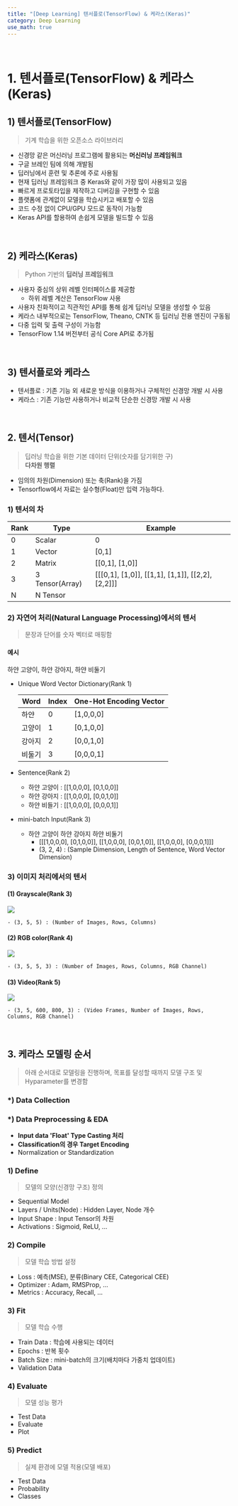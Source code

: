 ```yaml
---
title: "[Deep Learning] 텐서플로(TensorFlow) & 케라스(Keras)"
category: Deep Learning
use_math: true
---
```


<br>

# 1. 텐서플로(TensorFlow) & 케라스(Keras)

## 1) 텐서플로(TensorFlow)
> 기계 학습을 위한 오픈소스 라이브러리

- 신경망 같은 머신러닝 프로그램에 활용되는 **머신러닝 프레임워크**
- 구글 브레인 팀에 의해 개발됨
- 딥러닝에서 훈련 및 추론에 주로 사용됨
- 현재 딥러닝 프레임워크 중 Keras와 같이 가장 많이 사용되고 있음
- 빠르게 프로토타입을 제작하고 디버깅을 구현할 수 있음
- 플랫폼에 관계없이 모델을 학습시키고 배포할 수 있음
- 코드 수정 없이 CPU/GPU 모드로 동작이 가능함
- Keras API를 할용하여 손쉽게 모델을 빌드할 수 있음

<br>

## 2) 케라스(Keras)
> Python 기반의 **딥러닝 프레임워크**

- 사용자 중심의 상위 레벨 인터페이스를 제공함
  - 하위 레벨 계산은 TensorFlow 사용
- 사용자 친화적이고 직관적인 API를 통해 쉽게 딥러닝 모델을 생성할 수 있음
- 케라스 내부적으로는 TensorFlow, Theano, CNTK 등 딥러닝 전용 엔진이 구동됨
- 다중 입력 및 출력 구성이 가능함
- TensorFlow 1.14 버전부터 공식 Core API로 추가됨

<br>

## 3) 텐서플로와 케라스
- 텐서플로 : 기존 기능 외 새로운 방식을 이용하거나 구체적인 신경망 개발 시 사용
- 케라스 : 기존 기능만 사용하거나 비교적 단순한 신경망 개발 시 사용

<br>

## 2. 텐서(Tensor)
> 딥러닝 학습을 위한 기본 데이터 단위(숫자를 담기위한 구) <br>
> **다차원 행렬**

- 임의의 차원(Dimension) 또는 축(Rank)을 가짐
- Tensorflow에서 자료는 실수형(Float)만 입력 가능하다.

### 1) 텐서의 차

|Rank|Type|Example|
|---|---|---|
|0|Scalar|0|
|1|Vector|[0,1]|
|2|Matrix|[[0,1], [1,0]]|
|3|3 Tensor(Array)|[[[0,1], [1,0]], [[1,1], [1,1]], [[2,2], [2,2]]]|
|N|N Tensor||

### 2) 자연어 처리(Natural Language Processing)에서의 텐서
> 문장과 단어를 숫자 벡터로 매핑함

#### 예시

하얀 고양이, 하얀 강아지, 하얀 비둘기

- Unique Word Vector Dictionary(Rank 1)

    |Word|Index|One-Hot Encoding Vector|
    |---|---|---|
    |하얀|0|[1,0,0,0]|
    |고양이|1|[0,1,0,0]|
    |강아지|2|[0,0,1,0]|
    |비둘기|3|[0,0,0,1]|

- Sentence(Rank 2)
    - 하얀 고양이 : [[1,0,0,0], [0,1,0,0]]
    - 하얀 강아지 : [[1,0,0,0], [0,0,1,0]]
    - 하얀 비들기 : [[1,0,0,0], [0,0,0,1]]
    
- mini-batch Input(Rank 3)
    - 하얀 고양이 하얀 강아지 하얀 비둘기
        - [[[1,0,0,0], [0,1,0,0]], [[1,0,0,0], [0,0,1,0]], [[1,0,0,0], [0,0,0,1]]]
        - (3, 2, 4) : (Sample Dimension, Length of Sentence, Word Vector Dimension) 

### 3) 이미지 처리에서의 텐서

#### (1) Grayscale(Rank 3)

![](/assets/images/posts/dl/grayscale_img.png)

    - (3, 5, 5) : (Number of Images, Rows, Columns)

#### (2) RGB color(Rank 4)

![](/assets/images/posts/dl/rgb_img.png)

    - (3, 5, 5, 3) : (Number of Images, Rows, Columns, RGB Channel)

#### (3) Video(Rank 5)

![](/assets/images/posts/dl/video.png)

    - (3, 5, 600, 800, 3) : (Video Frames, Number of Images, Rows, Columns, RGB Channel)

<br>

## 3. 케라스 모델링 순서
> 아래 순서대로 모델링을 진행하며, 목표를 달성할 때까지 모델 구조 및 Hyparameter를 변경함

### *) Data Collection

### *) Data Preprocessing & EDA
- **Input data 'Float' Type Casting 처리**
- **Classification의 경우 Target Encoding**
- Normalization or Standardization

### 1) Define
> 모델의 모양(신경망 구조) 정의

- Sequential Model
- Layers / Units(Node) : Hidden Layer, Node 개수
- Input Shape : Input Tensor의 차원
- Activations : Sigmoid, ReLU, ...

### 2) Compile
> 모델 학습 방법 설정

- Loss : 예측(MSE), 분류(Binary CEE, Categorical CEE) 
- Optimizer : Adam, RMSProp, ... 
- Metrics : Accuracy, Recall, ...

### 3) Fit
> 모델 학습 수행

- Train Data : 학습에 사용되는 데이터
- Epochs : 반복 횟수
- Batch Size : mini-batch의 크기(배치마다 가중치 업데이트)
- Validation Data 

### 4) Evaluate
> 모델 성능 평가

- Test Data
- Evaluate
- Plot

### 5) Predict
> 실제 환경에 모델 적용(모델 배포)

- Test Data
- Probability
- Classes

<!-- <br>

## 실습
- <a href="https://colab.research.google.com/drive/1sBC-uibKJyUMnBpzZtcVRsYf1BPGIYfy?usp=sharing">Iris data 실습</a>
- <a href="https://drive.google.com/file/d/1PbrIwzKes4ErcrsW_7LgzgF02x7xMFTU/view?usp=sharing">Kaggle data 실습</a> -->